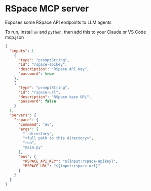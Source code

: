 # RSpace MCP server

Exposes some RSpace API endpoints to LLM agents

To run, install `uv` and `python`, then add this to your Claude or VS Code mcp.json

```json
{
  "inputs": [
    {
      "type": "promptString",
      "id": "rspace-apikey",
      "description": "RSpace API Key",
      "password": true
    },
    {
      "type": "promptString",
      "id": "rspace-url",
      "description": "RSpace base URL",
      "password": false
    }
  ],
  "servers": {
    "rspace": {
      "command": "uv",
      "args": [
        "--directory",
        "<full path to this directory>",
        "run",
        "main.py"
      ],
      "env": {
        "RSPACE_API_KEY": "${input:rspace-apikey}",
        "RSPACE_URL": "${input:rspace-url}"
      }
    }
  }
}
```
